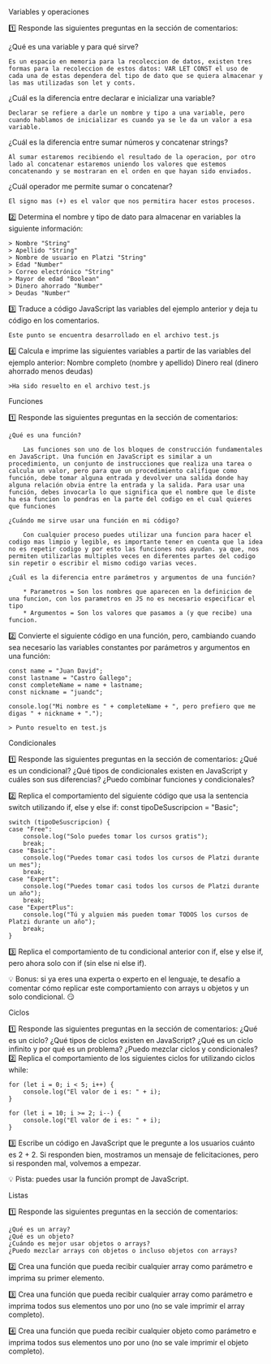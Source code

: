 Variables y operaciones

1️⃣ Responde las siguientes preguntas en la sección de comentarios:

¿Qué es una variable y para qué sirve?

    Es un espacio en memoria para la recoleccion de datos, existen tres formas para la recoleccion de estos datos: VAR LET CONST el uso de cada una de estas dependera del tipo de dato que se quiera almacenar y las mas utilizadas son let y conts.

¿Cuál es la diferencia entre declarar e inicializar una variable?

    Declarar se refiere a darle un nombre y tipo a una variable, pero cuando hablamos de inicializar es cuando ya se le da un valor a esa variable.

¿Cuál es la diferencia entre sumar números y concatenar strings?

    Al sumar estaremos recibiendo el resultado de la operacion, por otro lado al concatenar estaremos uniendo los valores que estemos concatenando y se mostraran en el orden en que hayan sido enviados.

¿Cuál operador me permite sumar o concatenar?

    El signo mas (+) es el valor que nos permitira hacer estos procesos.

2️⃣ Determina el nombre y tipo de dato para almacenar en variables la siguiente información:

    > Nombre "String"
    > Apellido "String"
    > Nombre de usuario en Platzi "String"
    > Edad "Number"
    > Correo electrónico "String"
    > Mayor de edad "Boolean"
    > Dinero ahorrado "Number"
    > Deudas "Number"

3️⃣ Traduce a código JavaScript las variables del ejemplo anterior y deja tu código en los comentarios.

    Este punto se encuentra desarrollado en el archivo test.js

4️⃣ Calcula e imprime las siguientes variables a partir de las variables del ejemplo anterior:
    Nombre completo (nombre y apellido)
    Dinero real (dinero ahorrado menos deudas)

    >Ha sido resuelto en el archivo test.js

Funciones

1️⃣ Responde las siguientes preguntas en la sección de comentarios:

    ¿Qué es una función?
    
        Las funciones son uno de los bloques de construcción fundamentales en JavaScript. Una función en JavaScript es similar a un procedimiento, un conjunto de instrucciones que realiza una tarea o calcula un valor, pero para que un procedimiento califique como función, debe tomar alguna entrada y devolver una salida donde hay alguna relación obvia entre la entrada y la salida. Para usar una función, debes invocarla lo que significa que el nombre que le diste ha esa funcion lo pondras en la parte del codigo en el cual quieres que funciones

    ¿Cuándo me sirve usar una función en mi código?
        
        Con cualquier proceso puedes utilizar una funcion para hacer el codigo mas limpio y legible, es importante tener en cuenta que la idea no es repetir codigo y por esto las funciones nos ayudan. ya que, nos permiten utilizarlas multiples veces en diferentes partes del codigo sin repetir o escribir el mismo codigo varias veces.

    ¿Cuál es la diferencia entre parámetros y argumentos de una función?

        * Parametros = Son los nombres que aparecen en la definicion de una funcion, con los parametros en JS no es necesario especificar el tipo
        * Argumentos = Son los valores que pasamos a (y que recibe) una funcion.

2️⃣ Convierte el siguiente código en una función, pero, cambiando cuando sea necesario las variables constantes por parámetros y argumentos en una función:

    const name = "Juan David";
    const lastname = "Castro Gallego";
    const completeName = name + lastname;
    const nickname = "juandc";

    console.log("Mi nombre es " + completeName + ", pero prefiero que me digas " + nickname + ".");

    > Punto resuelto en test.js

Condicionales

1️⃣ Responde las siguientes preguntas en la sección de comentarios:
    ¿Qué es un condicional?
    ¿Qué tipos de condicionales existen en JavaScript y cuáles son sus diferencias?
    ¿Puedo combinar funciones y condicionales?

2️⃣ Replica el comportamiento del siguiente código que usa la sentencia switch utilizando if, else y else if:
const tipoDeSuscripcion = "Basic";

    switch (tipoDeSuscripcion) {
    case "Free":
        console.log("Solo puedes tomar los cursos gratis");
        break;
    case "Basic":
        console.log("Puedes tomar casi todos los cursos de Platzi durante un mes");
        break;
    case "Expert":
        console.log("Puedes tomar casi todos los cursos de Platzi durante un año");
        break;
    case "ExpertPlus":
        console.log("Tú y alguien más pueden tomar TODOS los cursos de Platzi durante un año");
        break;
    }
3️⃣ Replica el comportamiento de tu condicional anterior con if, else y else if, pero ahora solo con if (sin else ni else if).

💡 Bonus: si ya eres una experta o experto en el lenguaje, te desafío a comentar cómo replicar este comportamiento con arrays u objetos y un solo condicional. 😏

Ciclos

1️⃣ Responde las siguientes preguntas en la sección de comentarios:
    ¿Qué es un ciclo?
    ¿Qué tipos de ciclos existen en JavaScript?
    ¿Qué es un ciclo infinito y por qué es un problema?
    ¿Puedo mezclar ciclos y condicionales?
2️⃣ Replica el comportamiento de los siguientes ciclos for utilizando ciclos while:

    for (let i = 0; i < 5; i++) {
        console.log("El valor de i es: " + i);
    }

    for (let i = 10; i >= 2; i--) {
        console.log("El valor de i es: " + i);
    }

3️⃣ Escribe un código en JavaScript que le pregunte a los usuarios cuánto es 2 + 2. Si responden bien, mostramos un mensaje de felicitaciones, pero si responden mal, volvemos a empezar.

💡 Pista: puedes usar la función prompt de JavaScript.

Listas

1️⃣ Responde las siguientes preguntas en la sección de comentarios:

    ¿Qué es un array?
    ¿Qué es un objeto?
    ¿Cuándo es mejor usar objetos o arrays?
    ¿Puedo mezclar arrays con objetos o incluso objetos con arrays?

2️⃣ Crea una función que pueda recibir cualquier array como parámetro e imprima su primer elemento.

3️⃣ Crea una función que pueda recibir cualquier array como parámetro e imprima todos sus elementos uno por uno (no se vale imprimir el array completo).

4️⃣ Crea una función que pueda recibir cualquier objeto como parámetro e imprima todos sus elementos uno por uno (no se vale imprimir el objeto completo).